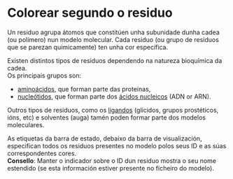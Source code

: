 # Colorear segundo o residuo
Un residuo agrupa átomos que constitúen unha subunidade dunha cadea (ou polímero) nun modelo molecular. Cada residuo (ou grupo de residuos que se parezan quimicamente) ten unha cor específica.

Existen distintos tipos de residuos dependendo na natureza bioquímica da cadea.  
Os principais grupos son:
* [aminoácidos](lexicon-aminoacid), que forman parte das proteínas,
* [nucleótidos](lexicon-nucleotide), que forman parte dos [ácidos nucleicos](lexicon-nucleic) (ADN or ARN).

Outros tipos de residuos, como os [ligandos](lexicon-ligand) (glícidos, grupos prostéticos, ións, etc) e solventes (auga) tamén poden formar parte dos modelos moleculares.

As etiquetas da barra de estado, debaixo da barra de visualización, especifican todos os residuos presentes no modelo polos seus ID e as súas correspondentes cores.  
**Consello**: Manter o indicador sobre o ID dun residuo mostra o seu nome estendido (se esta información estiver presente no ficheiro do modelo).
